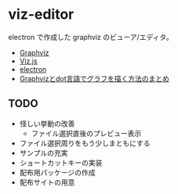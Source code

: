 # viz-editor

electron で作成した graphviz のビューア/エディタ。

* [Graphviz](http://www.graphviz.org/Home.php)
* [Viz.js](https://github.com/mdaines/viz.js)
* [electron](http://electron.atom.io/)
* [Graphvizとdot言語でグラフを描く方法のまとめ](http://qiita.com/rubytomato@github/items/51779135bc4b77c8c20d)


## TODO

* 怪しい挙動の改善
  - ファイル選択直後のプレビュー表示
* ファイル選択周りをもう少しまともにする
* サンプルの充実
* ショートカットキーの実装
* 配布用パッケージの作成
* 配布サイトの用意

